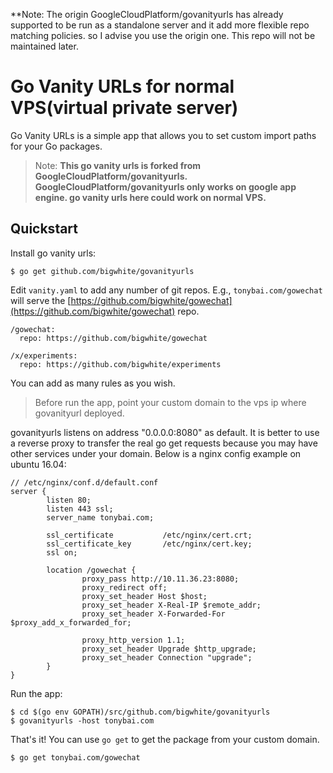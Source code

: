 
**Note: The origin GoogleCloudPlatform/govanityurls has already supported to be run as a standalone server and it add more flexible repo matching policies. so I advise you use the origin one. This repo will not be maintained later.


# Go Vanity URLs for normal VPS(virtual private server)

Go Vanity URLs is a simple app that allows you to set custom import paths for your Go packages. 

>Note: **This go vanity urls is forked from GoogleCloudPlatform/govanityurls. GoogleCloudPlatform/govanityurls only works on google app engine. go vanity urls here could work on normal VPS.**

## Quickstart

Install go vanity urls:

```
$ go get github.com/bigwhite/govanityurls
```

Edit `vanity.yaml` to add any number of git repos. E.g., `tonybai.com/gowechat` will
serve the [https://github.com/bigwhite/gowechat](https://github.com/bigwhite/gowechat) repo.

```
/gowechat:
  repo: https://github.com/bigwhite/gowechat

/x/experiments:
  repo: https://github.com/bigwhite/experiments
```
You can add as many rules as you wish.

>Before run the app, point your custom domain to the vps ip where govanityurl deployed. 

govanityurls listens on address "0.0.0.0:8080" as default. It is better to use a reverse proxy to transfer the real go get requests because you may have other services under your domain. Below is a nginx config example on ubuntu 16.04:

```
// /etc/nginx/conf.d/default.conf
server {
        listen 80;
        listen 443 ssl;
        server_name tonybai.com;

        ssl_certificate           /etc/nginx/cert.crt;
        ssl_certificate_key       /etc/nginx/cert.key;
        ssl on;

        location /gowechat {
                proxy_pass http://10.11.36.23:8080;
                proxy_redirect off;
                proxy_set_header Host $host;
                proxy_set_header X-Real-IP $remote_addr;
                proxy_set_header X-Forwarded-For $proxy_add_x_forwarded_for;

                proxy_http_version 1.1;
                proxy_set_header Upgrade $http_upgrade;
                proxy_set_header Connection "upgrade";
        }
}
```

Run the app:

```
$ cd $(go env GOPATH)/src/github.com/bigwhite/govanityurls
$ govanityurls -host tonybai.com
```

That's it! You can use `go get` to get the package from your custom domain.

```
$ go get tonybai.com/gowechat
```
